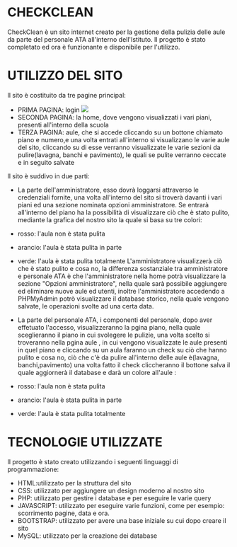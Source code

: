 # CHECKCLEAN
  CheckClean è un sito internet creato per la gestione della pulizia delle aule da parte del personale ATA all'interno dell'Istituto.
  Il progetto è stato completato ed ora è funzionante e disponibile per l'utilizzo.

# UTILIZZO DEL SITO
Il sito è costituito da tre pagine principal:
  - PRIMA PAGINA: login
    <img src="https://www.servizi-web-marketing.it/images/stories/news/immaginedascaricare.jpg"/>
  - SECONDA PAGINA: la home, dove vengono visualizzati i vari piani, presenti all'interno della scuola
  - TERZA PAGINA: aule, che si accede cliccando su un bottone chiamato piano e numero,e una volta entrati all'interno si visualizzano le varie aule del sito, cliccando su di         esse verranno visualizzate le varie sezioni da pulire(lavagna, banchi e pavimento), le quali se pulite verranno ceccate e in seguito salvate

Il sito è suddivo in due parti:

- La parte dell'amministratore, esso dovrà loggarsi attraverso le credenziali fornite, una volta all'interno del sito si troverà davanti i vari piani ed una sezione 
nominata opzioni amministratore. Se entrarà all'interno del piano ha la possibilità di visualizzare ciò che è stato pulito, mediante la grafica del nostro sito la quale si basa
su tre colori:
- rosso: l'aula non è stata pulita
- arancio: l'aula è stata pulita in parte  
- verde: l'aula è stata pulita totalmente
L'amministratore visualizzerà ciò che è stato pulito e cosa no, la differenza sostanziale tra amministratore e personale ATA è che l'amministratore nella home potrà visualizzare
la sezione "Opzioni amministratore", nella quale sarà possibile aggiungere ed eliminare nuove aule ed utenti, inoltre l'amministratore accedendo a PHPMyAdmin potrò visualizzare 
il database storico, nella  quale vengono salvate, le operazioni svolte ad una certa data.

- La parte del personale ATA, i componenti del personale, dopo aver effetuato l'accesso, visualizzeranno la pgina piano, nella quale sceglieranno il piano in cui svolegere le pulizie,
una volta scelto si troveranno nella pgina aule , in cui vengono visualizzate le aule presenti in quel piano e cliccando su un aula faranno un check su ciò che hanno pulito e cosa no,
 ciò che c'è da pulire all'interno delle aule è(lavagna, banchi,pavimento) una volta fatto il check cliccheranno il bottone salva il quale aggiornerà il database e darà un colore all'aule :
- rosso: l'aula non è stata pulita
- arancio: l'aula è stata pulita in parte  
- verde: l'aula è stata pulita totalmente


# TECNOLOGIE UTILIZZATE
Il progetto è stato creato utilizzando i seguenti linguaggi di programmazione:
- HTML:utilizzato per la struttura del sito
- CSS: utilizzato per aggiungere un design moderno al nostro sito
- PHP: utilizzato per gestire i database e per eseguire le varie query
- JAVASCRIPT: utilizzato per eseguire varie funzioni, come per esempio: scorrimento pagine, data e ora.
- BOOTSTRAP: utilizzato per avere una base iniziale su cui dopo creare il sito
- MySQL: utilizzato per la creazione dei database

